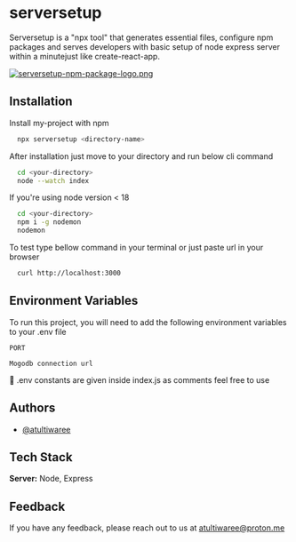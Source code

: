 
# serversetup

Serversetup is a "npx tool" that generates essential files, configure npm packages and serves developers with basic setup of node express server within a minutejust like create-react-app.


[![serversetup-npm-package-logo.png](https://i.postimg.cc/zBFPGc1q/serversetup-npm-package-logo.png)](https://postimg.cc/xJqPsgCZ)


## Installation

Install my-project with npm

```bash
  npx serversetup <directory-name>
```

After installation just move to your directory and run below cli command

```bash
  cd <your-directory>
  node --watch index
```

If you're using node version < 18  

```bash
  cd <your-directory> 
  npm i -g nodemon
  nodemon
```

To test type bellow command in your terminal or just paste url in your browser 

```bash
  curl http://localhost:3000
```

## Environment Variables

To run this project, you will need to add the following environment variables to your .env file

`PORT`

`Mogodb connection url` 

👋 .env constants are given inside index.js as comments feel free to use


## Authors

- [@atultiwaree](https://www.github.com/atultiwaree)

    
## Tech Stack


**Server:** Node, Express


## Feedback

If you have any feedback, please reach out to us at atultiwaree@proton.me

